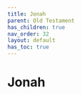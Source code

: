 ```yaml
---
title: Jonah
parent: Old Testament
has_children: true
nav_order: 32
layout: default
has_toc: true
---
```


# Jonah
